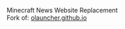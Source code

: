 Minecraft News Website Replacement<br>
Fork of: [olauncher.github.io](https://github.com/olauncher/olauncher.github.io)
